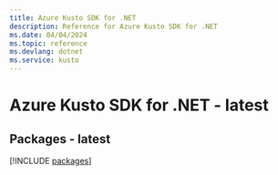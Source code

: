 ```yaml
---
title: Azure Kusto SDK for .NET
description: Reference for Azure Kusto SDK for .NET
ms.date: 04/04/2024
ms.topic: reference
ms.devlang: dotnet
ms.service: kusto
---
```

# Azure Kusto SDK for .NET - latest
## Packages - latest
[!INCLUDE [packages](kusto-index.md)]